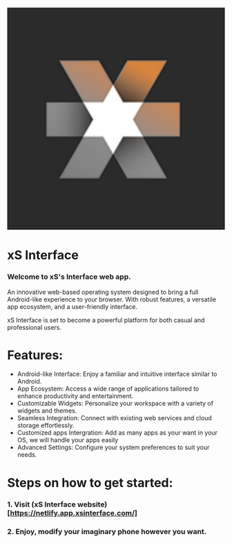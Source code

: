 ![Alt Text](1000004250.jpg)

# xS Interface
### Welcome to xS's Interface web app.
An innovative web-based operating system designed to bring a full Android-like experience to your browser. With robust features, a versatile app ecosystem, and a user-friendly interface.

xS Interface is set to become a powerful platform for both casual and professional users.
# Features:
- Android-like Interface: Enjoy a familiar and intuitive interface similar to Android.
- App Ecosystem: Access a wide range of applications tailored to enhance productivity and entertainment.
- Customizable Widgets: Personalize your workspace with a variety of widgets and themes.
- Seamless Integration: Connect with existing web services and cloud storage effortlessly.
- Customized apps Intergration: Add as many apps as your want in your OS, we will handle your apps easily
- Advanced Settings: Configure your system preferences to suit your needs.


# Steps on how to get started:

### 1. Visit (xS Interface website)[https://netlify.app.xsinterface.com/]
### 2. Enjoy, modify your imaginary phone however you want.
